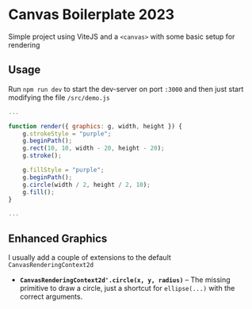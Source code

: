 # Canvas Boilerplate 2023

Simple project using ViteJS and a `<canvas>` with some basic setup for rendering

## Usage

Run `npm run dev` to start the dev-server on port `:3000` and then just start modifying the file `/src/demo.js`

```js
...

function render({ graphics: g, width, height }) {
	g.strokeStyle = "purple";
	g.beginPath();
	g.rect(10, 10, width - 20, height - 20);
	g.stroke();

	g.fillStyle = "purple";
	g.beginPath();
	g.circle(width / 2, height / 2, 10);
	g.fill();
}

...
```

## Enhanced Graphics

I usually add a couple of extensions to the default `CanvasRenderingContext2d`

-   **`CanvasRenderingContext2d'.circle(x, y, radius)`** &ndash; The missing primitive to draw a circle, just a shortcut for `ellipse(...)` with the correct arguments.
